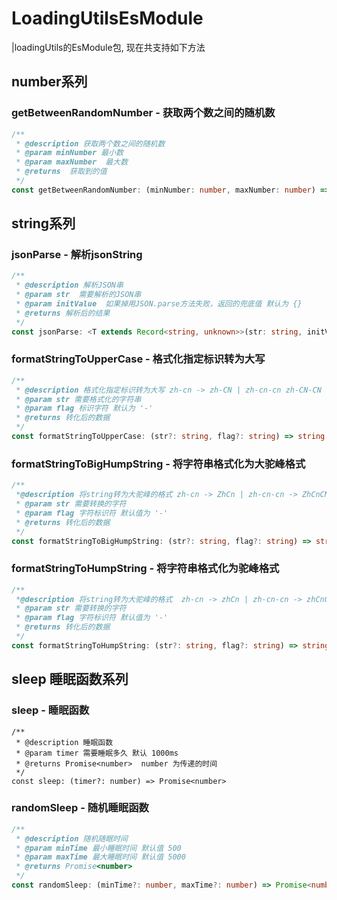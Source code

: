 # LoadingUtilsEsModule
|loadingUtils的EsModule包, 现在共支持如下方法

## number系列
### getBetweenRandomNumber -  获取两个数之间的随机数
```ts
/**
 * @description 获取两个数之间的随机数
 * @param minNumber 最小数
 * @param maxNumber  最大数
 * @returns  获取到的值
 */
const getBetweenRandomNumber: (minNumber: number, maxNumber: number) => number
```

## string系列

### jsonParse - 解析jsonString

```ts
/**
 * @description 解析JSON串
 * @param str  需要解析的JSON串
 * @param initValue  如果掉用JSON.parse方法失败，返回的兜底值 默认为 {}
 * @returns 解析后的结果 
 */
const jsonParse: <T extends Record<string, unknown>>(str: string, initValue?: T | undefined) => unknown
```

### formatStringToUpperCase - 格式化指定标识转为大写

```ts
/**
 * @description 格式化指定标识转为大写 zh-cn -> zh-CN | zh-cn-cn zh-CN-CN
 * @param str 需要格式化的字符串
 * @param flag 标识字符 默认为 '-'
 * @returns 转化后的数据
 */
const formatStringToUpperCase: (str?: string, flag?: string) => string
```

### formatStringToBigHumpString - 将字符串格式化为大驼峰格式

```ts
/**
 *@description 将string转为大驼峰的格式 zh-cn -> ZhCn | zh-cn-cn -> ZhCnCN
 * @param str 需要转换的字符
 * @param flag 字符标识符 默认值为 '-'
 * @returns 转化后的数据
 */
const formatStringToBigHumpString: (str?: string, flag?: string) => string
```

### formatStringToHumpString - 将字符串格式化为驼峰格式

```ts
/**
 *@description 将string转为大驼峰的格式  zh-cn -> zhCn | zh-cn-cn -> zhCnCN
 * @param str 需要转换的字符
 * @param flag 字符标识符 默认值为 '-'
 * @returns 转化后的数据
 */
const formatStringToHumpString: (str?: string, flag?: string) => string
```

## sleep 睡眠函数系列

### sleep - 睡眠函数

```TS
/**
 * @description 睡眠函数
 * @param timer 需要睡眠多久 默认 1000ms
 * @returns Promise<number>  number 为传递的时间
 */
const sleep: (timer?: number) => Promise<number>
```

### randomSleep - 随机睡眠函数

```ts
/**
 * @description 随机随眠时间
 * @param minTime 最小睡眠时间 默认值 500
 * @param maxTime 最大睡眠时间 默认值 5000
 * @returns Promise<number>
 */
const randomSleep: (minTime?: number, maxTime?: number) => Promise<number>
```